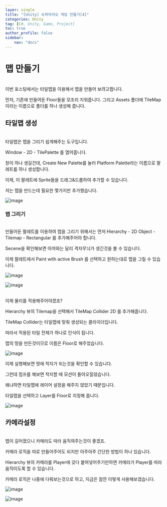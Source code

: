 ```yaml
---
layer: single
title: "[Unity] 슈퍼마리오 게임 만들기[4]"
categories: Unity
tag: [C#, Unity, Game, Project]
toc: true
author_profile: false
sidebar: 
    nav: "docs"
---
```



# 맵 만들기

<br/>
이번 포스팅에서는 타일맵을 이용해서 맵을 만들어 보려고합니다.

먼저, 기존에 만들어둔 Floor들을 모조리 지워줍니다.
그리고 Assets 폴더에 TileMap 이라는 이름으로 폴더를 하나 생성해 줍니다.
<br/>



## 타일맵 생성

<br/>
타일맵은 맵을 그리기 쉽게해주는 도구입니다.

Window - 2D - TilePalette 를 열어줍니다.

창이 하나 생길건데, Create New Palette를 눌러 Platform Palette라는 이름으로 팔레트를 하나 생성합니다.

이제, 이 팔레트에 Sprite들을 드래그&드롭하여 추가할 수 있습니다.

저는 맵을 만드는데 필요한 몇가지만 추가했습니다.
<br/>


![image](/images/2023/2023-07-23/capture_1.png)






### 맵 그리기

<br/>
만들어둔 팔레트를 이용하여 맵을 그리기 위해서는 먼저 Hierarchy - 2D Object - Tilemap - Rectangular 를 추가해주어야 합니다.

Secene을 확인해보면 아까와는 달리 격자무늬가 생긴것을 볼 수 있습니다.

이제 팔레트에서 Paint with active Brush 를 선택하고 원하는대로 맵을 그릴 수 있습니다.
<br/>


![image](/images/2023/2023-07-23/capture_2.gif)




![image](/images/2023/2023-07-23/capture_3.png)




<br/>
이제 물리를 적용해주어야겠죠?

Hierarchy 뷰의 Tilemap을 선택해서 TileMap Collider 2D 를 추가해줍니다.

TileMap Collider는 타일맵에 맞춰 생성되는 콜라이더입니다.

따라서 적용된 타일 전체가 하나로 인식이 됩니다.

맵의 땅을 만든것이므로 이름은 Floor로 해주었습니다. 


![image](/images/2023/2023-07-23/capture_4.png)



이제 실행해보면 땅에 착지가 되는것을 확인할 수 있습니다.

그런데 점프를 해보면 착지할 때 모션이 돌아오질않습니다.

왜냐하면 타일맵에 레이어 설정을 해주지 않았기 때문입니다.

타일맵을 선택하고 Layer를 Floor로 지정해 줍니다.


![image](/images/2023/2023-07-23/capture_5.png)
<br/>


## 카메라설정

<br/>
맵이 길어졌으니 카메라도 따라 움직여주는것이 좋겠죠.

카메라 로직을 따로 만들어주어도 되지만 아주아주 간단한 방법이 하나 있습니다.

Hierarchy 뷰의 카메라를 Player에 갖다 붙여넣어주기만하면 카메라가 Player를 따라 움직이도록 할 수 있습니다.

카메라 로직은 나중에 다뤄보는것으로 하고, 지금은 잠깐 이렇게 사용해보겠습니다.
<br/>


![image](/images/2023/2023-07-23/capture_6.png)




![image](/images/2023/2023-07-23/capture_7.gif)
